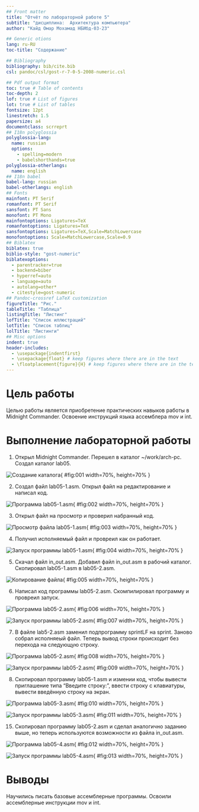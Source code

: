 ```yaml
---
## Front matter
title: "Отчёт по лабораторной работе 5"
subtitle: "дисциплина:	Архитектура компьютера"
author: "Кайд Омар Мохамад НБИбд-03-23"

## Generic otions
lang: ru-RU
toc-title: "Содержание"

## Bibliography
bibliography: bib/cite.bib
csl: pandoc/csl/gost-r-7-0-5-2008-numeric.csl

## Pdf output format
toc: true # Table of contents
toc-depth: 2
lof: true # List of figures
lot: true # List of tables
fontsize: 12pt
linestretch: 1.5
papersize: a4
documentclass: scrreprt
## I18n polyglossia
polyglossia-lang:
  name: russian
  options:
	- spelling=modern
	- babelshorthands=true
polyglossia-otherlangs:
  name: english
## I18n babel
babel-lang: russian
babel-otherlangs: english
## Fonts
mainfont: PT Serif
romanfont: PT Serif
sansfont: PT Sans
monofont: PT Mono
mainfontoptions: Ligatures=TeX
romanfontoptions: Ligatures=TeX
sansfontoptions: Ligatures=TeX,Scale=MatchLowercase
monofontoptions: Scale=MatchLowercase,Scale=0.9
## Biblatex
biblatex: true
biblio-style: "gost-numeric"
biblatexoptions:
  - parentracker=true
  - backend=biber
  - hyperref=auto
  - language=auto
  - autolang=other*
  - citestyle=gost-numeric
## Pandoc-crossref LaTeX customization
figureTitle: "Рис."
tableTitle: "Таблица"
listingTitle: "Листинг"
lofTitle: "Список иллюстраций"
lotTitle: "Список таблиц"
lolTitle: "Листинги"
## Misc options
indent: true
header-includes:
  - \usepackage{indentfirst}
  - \usepackage{float} # keep figures where there are in the text
  - \floatplacement{figure}{H} # keep figures where there are in the text
---
```


# Цель работы

Целью работы является приобретение практических навыков работы в Midnight Commander. 
Освоение инструкций языка ассемблера mov и int.

# Выполнение лабораторной работы

1. Открыл Midnight Commander. Перешел в каталог ~/work/arch-pc. Создал каталог lab05.

![Создание каталога](image/01.png){ #fig:001 width=70%, height=70% }

2. Создал файл lab05-1.asm. Открыл файл на редактирование и написал код.

![Программа lab05-1.asm](image/02.png){ #fig:002 width=70%, height=70% }

3. Открыл файл на просмотр и проверил набранный код.

![Просмотр файла lab05-1.asm](image/03.png){ #fig:003 width=70%, height=70% }

4. Получил исполняемый файл и провреил как он работает.

![Запуск программы lab05-1.asm](image/04.png){ #fig:004 width=70%, height=70% }

5. Скачал файл in_out.asm. Добавил файл in_out.asm в рабочий каталог. Скопировал lab05-1.asm в lab05-2.asm.

![Копирование файла](image/05.png){ #fig:005 width=70%, height=70% }

6. Написал код программы lab05-2.asm. Скомпилировал программу и провреил запуск.

![Программа lab05-2.asm](image/06.png){ #fig:006 width=70%, height=70% }

![Запуск программы lab05-2.asm](image/07.png){ #fig:007 width=70%, height=70% }

7. В файле lab5-2.asm заменил подпрограмму sprintLF на sprint. Заново собрал исполняеый файл. 
Теперь вывод строки происходит без перехода на следующую строку.

![Программа lab05-2.asm](image/08.png){ #fig:008 width=70%, height=70% }

![Запуск программы lab05-2.asm](image/09.png){ #fig:009 width=70%, height=70% }

8. Скопировал программу lab05-1.asm и измении код, чтобы 
вывести приглашение типа “Введите строку:”, 
ввести строку с клавиатуры, 
вывести введённую строку на экран.

![Программа lab05-3.asm](image/10.png){ #fig:010 width=70%, height=70% }

![Запуск программы lab05-3.asm](image/11.png){ #fig:011 width=70%, height=70% }

15. Скопировал программу lab05-2.asm и сделал аналогично заданию выше, но теперь используются возможности из файла in_out.asm.

![Программа lab05-4.asm](image/12.png){ #fig:012 width=70%, height=70% }

![Запуск программы lab05-4.asm](image/13.png){ #fig:013 width=70%, height=70% }

# Выводы

Научились писать базовые ассемблерные программы. Освоили ассемблерные инструкции mov и int.